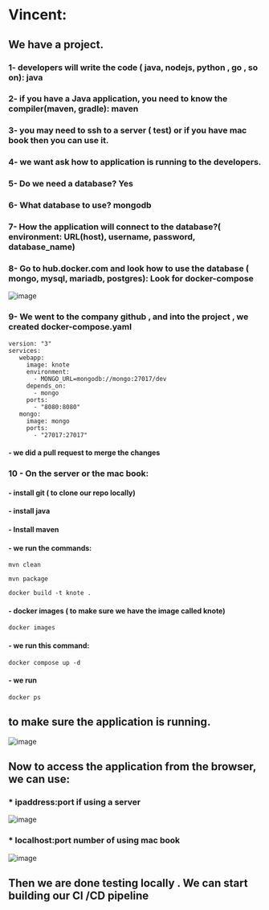 

# Vincent: 
## We have a project. 
###  1- developers will write the code ( java, nodejs, python , go , so on): java
### 2- if you have a Java application, you need to know the compiler(maven, gradle): maven
### 3- you may need to ssh to a server ( test) or if you have mac book then you can use it.
### 4- we want ask how to application is running to the developers.
### 5- Do we need a database? Yes
### 6- What database to use? mongodb
### 7- How the application will connect to the database?( environment: URL(host), username, password, database_name)
### 8- Go to hub.docker.com and look how to use the database ( mongo, mysql, mariadb, postgres): Look for docker-compose
![image](https://user-images.githubusercontent.com/107158398/183540316-a4c6db44-b2a7-4610-9f00-4a72bef2428f.png)

### 9- We went to the company github , and into the project , we created docker-compose.yaml
```
version: "3"
services:
   webapp:
     image: knote
     environment:
       - MONGO_URL=mongodb://mongo:27017/dev
     depends_on:
       - mongo
     ports:
       - "8080:8080"
   mongo:
     image: mongo
     ports:
       - "27017:27017"
```
#### - we did a pull request to merge the changes 
### 10 - On the server or the mac book:
#### - install git ( to clone our repo locally)
#### - install java 
#### - Install maven
#### - we run the commands:
```
mvn clean
```
```
mvn package
```
```
docker build -t knote .
```
#### - docker images ( to make sure we have the image called knote)
```
docker images
```
#### - we run this command:
```
docker compose up -d
```
#### - we run 
```
docker ps
```
## to make sure the application is running.
![image](https://user-images.githubusercontent.com/107158398/183541122-475197b2-3b5d-4055-a442-f8307f1b8ff8.png)

## Now to access the application from the browser, we can use:
### * ipaddress:port if using a server
![image](https://user-images.githubusercontent.com/107158398/183541436-3216ab13-6b02-4a87-8b4d-6780505b381e.png)

### * localhost:port number of using mac book
![image](https://user-images.githubusercontent.com/107158398/183541521-180538e3-efa3-47ba-b27e-69cadbc27cfb.png)

## Then we are done testing locally . We can start building our CI /CD pipeline




